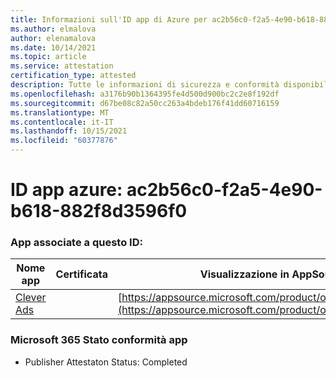 ```yaml
---
title: Informazioni sull'ID app di Azure per ac2b56c0-f2a5-4e90-b618-882f8d3596f0
ms.author: elmalova
author: elenamalova
ms.date: 10/14/2021
ms.topic: article
ms.service: attestation
certification_type: attested
description: Tutte le informazioni di sicurezza e conformità disponibili per ac2b56c0-f2a5-4e90-b618-882f8d3596f0.
ms.openlocfilehash: a3176b90b1364395fe4d500d900bc2c2e8f192df
ms.sourcegitcommit: d67be08c82a50cc263a4bdeb176f41dd60716159
ms.translationtype: MT
ms.contentlocale: it-IT
ms.lasthandoff: 10/15/2021
ms.locfileid: "60377876"
---
```

# <a name="azure-app-id-ac2b56c0-f2a5-4e90-b618-882f8d3596f0"></a>ID app azure: ac2b56c0-f2a5-4e90-b618-882f8d3596f0


### <a name="apps-associated-with-this-id"></a>App associate a questo ID:
| **Nome app** | **Certificata** | **Visualizzazione in AppSource** |
|--------------|---------------|-----------------------|
| [Clever Ads](https://docs.microsoft.com/microsoft-365-app-certification/forward/WA200001182) |  | [https://appsource.microsoft.com/product/office/WA200001182](https://appsource.microsoft.com/product/office/WA200001182) |

### <a name="microsoft-365-app-compliance-status"></a>Microsoft 365 Stato conformità app
- Publisher Attestaton Status: Completed
